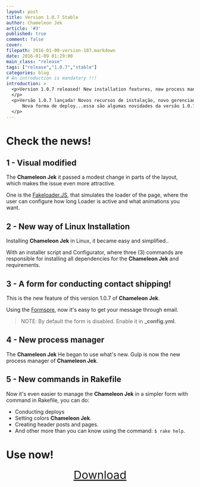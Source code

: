```yaml
---
layout: post
title: Version 1.0.7 Stable
author: Chameleon Jek
article: '#3'
published: true
comment: false
cover:
filepath: 2016-01-09-version-107.markdown
date: 2016-01-09 01:29:00
main_class: "release"
tags: ["release","1.0.7","stable"]
categories: blog
# An introduction is mandatory !!!
introduction: >
  <p>Version 1.0.7 released! New installation features, new process manager (Gulp), new way to deploy ... this are some new features of version 1.0.7. Use now!
  </p>
  <p>Versão 1.0.7 lançada! Novos recursos de instalação, novo gerenciador de processo (Gulp),
      Nova forma de deploy...essa são algumas novidades da versão 1.0.7. Use agorá!
  </p>
---
```


# Check the news!

## 1 - Visual modified

The **Chameleon Jek** it passed a modest change in parts of the layout, which makes the issue even more attractive.

One is the [Fakeloader.JS](http://joaopereirawd.github.io/fakeLoader.js/), that simulates the loader of the page, where the user can configure how long Loader is active and what animations you want.

## 2 - New way of Linux Installation

Installing **Chameleon Jek** in Linux, it became easy and simplified..

With an installer script and Configurator, where three (3) commands are responsible for installing all dependencies for the **Chameleon Jek** and requirements.

## 3 - A form for conducting contact shipping!

This is the new feature of this version 1.0.7 of **Chameleon Jek**.

Using the [Formspre](https://formspree.io), now it's easy to get your message through email.

> NOTE: By default the form is disabled. Enable it in **_config.yml**.

## 4 - New process manager

The **Chameleon Jek** He began to use what's new. Gulp is now the new process manager of **Chameleon Jek**.

## 5 - New commands in Rakefile

Now it's even easier to manage the  **Chameleon Jek** in a simpler form with command in Rakefile, you can do:

* Conducting deploys
* Setting colors  **Chameleon Jek**.
* Creating header posts and pages.
* And other more than you can know using the command: `$ rake help`.


# Use now!

<p align="center">
<a style="font-size: 30px;margin-bottom:200px;" href="https://github.com/williamcanin/chameleon-jek" class="btn btn-success" target="_blank">Download</a>
</p>